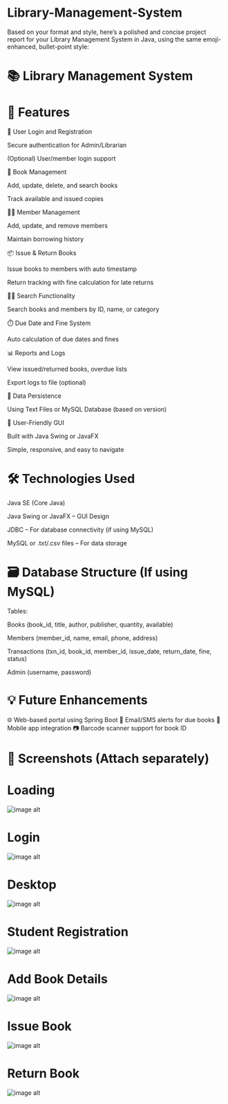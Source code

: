 # Library-Management-System


Based on your format and style, here’s a polished and concise project report for your Library Management System in Java, using the same emoji-enhanced, bullet-point style:

# 📚 Library Management System 
# 🚀 Features
🔐 User Login and Registration

Secure authentication for Admin/Librarian

(Optional) User/member login support

📗 Book Management

Add, update, delete, and search books

Track available and issued copies

🧑‍💼 Member Management

Add, update, and remove members

Maintain borrowing history

📦 Issue & Return Books

Issue books to members with auto timestamp

Return tracking with fine calculation for late returns

🕵️‍♂️ Search Functionality

Search books and members by ID, name, or category

⏱️ Due Date and Fine System

Auto calculation of due dates and fines

📊 Reports and Logs

View issued/returned books, overdue lists

Export logs to file (optional)

💾 Data Persistence

Using Text Files or MySQL Database (based on version)

🎨 User-Friendly GUI

Built with Java Swing or JavaFX

Simple, responsive, and easy to navigate

# 🛠️ Technologies Used
Java SE (Core Java)

Java Swing or JavaFX – GUI Design

JDBC – For database connectivity (if using MySQL)

MySQL or .txt/.csv files – For data storage

# 🗃️ Database Structure (If using MySQL)
Tables:

Books (book_id, title, author, publisher, quantity, available)

Members (member_id, name, email, phone, address)

Transactions (txn_id, book_id, member_id, issue_date, return_date, fine, status)

Admin (username, password)

# 💡 Future Enhancements
🌐 Web-based portal using Spring Boot
🔔 Email/SMS alerts for due books
📱 Mobile app integration
📷 Barcode scanner support for book ID

# 📸 Screenshots (Attach separately)

# Loading
![image alt](https://github.com/Tushar0063/Library-Management-System/blob/80470026e9529852a4d31e0887978addebe6c8d2/Screenshot%202025-05-26%20004028.png)

# Login
![image alt](https://github.com/Tushar0063/Library-Management-System/blob/0e8dc6aa636027819bf74c7e54b451a01113ff45/Screenshot%202025-05-26%20003712.png)


# Desktop
![image alt](https://github.com/Tushar0063/Library-Management-System/blob/a717626d170f9ab4eb6e65b0bc2e2e227ec1e641/Screenshot%202025-05-26%20003735.png)

# Student Registration
![image alt](https://github.com/Tushar0063/Library-Management-System/blob/0f714403f8d9b0e9765ba011f909df172205c078/Screenshot%202025-05-26%20003753.png)

# Add Book Details
![image alt](https://github.com/Tushar0063/Library-Management-System/blob/72f0cf38afaed8857ece2b680c377fb7a286bd7c/Screenshot%202025-05-26%20003801.png)

# Issue Book
![image alt](https://github.com/Tushar0063/Library-Management-System/blob/93748e43752838ee68df898651678faa2a241ca7/Screenshot%202025-05-26%20003809.png)


# Return Book
![image alt](https://github.com/Tushar0063/Library-Management-System/blob/5a50f667ee5a1d27f06623c61ddc680ff5dc1175/Screenshot%202025-05-26%20003822.png)








